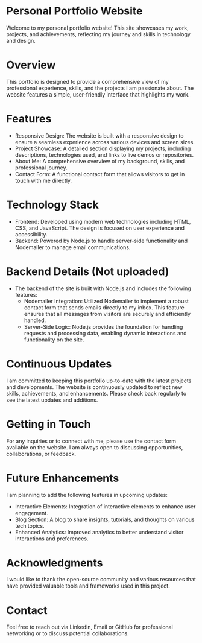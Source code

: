 # Personal Portfolio Website
Welcome to my personal portfolio website! This site showcases my work, projects, and achievements, reflecting my journey and skills in technology and design.

# Overview
This portfolio is designed to provide a comprehensive view of my professional experience, skills, and the projects I am passionate about. The website features a simple, user-friendly interface that highlights my work.

# Features
  - Responsive Design: The website is built with a responsive design to ensure a seamless experience across various devices and screen sizes.
  - Project Showcase: A detailed section displaying my projects, including descriptions, technologies used, and links to live demos or repositories.
  - About Me: A comprehensive overview of my background, skills, and professional journey.
  - Contact Form: A functional contact form that allows visitors to get in touch with me directly.

# Technology Stack
  - Frontend: Developed using modern web technologies including HTML, CSS, and JavaScript. The design is focused on user experience and accessibility.
  - Backend: Powered by Node.js to handle server-side functionality and Nodemailer to manage email communications.
    
# Backend Details (Not uploaded)
 - The backend of the site is built with Node.js and includes the following features:
    - Nodemailer Integration: Utilized Nodemailer to implement a robust contact form that sends emails directly to my inbox. This feature ensures that all messages from visitors are securely and efficiently handled.
    - Server-Side Logic: Node.js provides the foundation for handling requests and processing data, enabling dynamic interactions and functionality on the site.
  
# Continuous Updates
I am committed to keeping this portfolio up-to-date with the latest projects and developments. The website is continuously updated to reflect new skills, achievements, and enhancements. Please check back regularly to see the latest updates and additions.

# Getting in Touch
For any inquiries or to connect with me, please use the contact form available on the website. I am always open to discussing opportunities, collaborations, or feedback.

# Future Enhancements
I am planning to add the following features in upcoming updates:
  - Interactive Elements: Integration of interactive elements to enhance user engagement.
  - Blog Section: A blog to share insights, tutorials, and thoughts on various tech topics.
  - Enhanced Analytics: Improved analytics to better understand visitor interactions and preferences.

# Acknowledgments
I would like to thank the open-source community and various resources that have provided valuable tools and frameworks used in this project.

# Contact
Feel free to reach out via LinkedIn, Email or GitHub for professional networking or to discuss potential collaborations.
